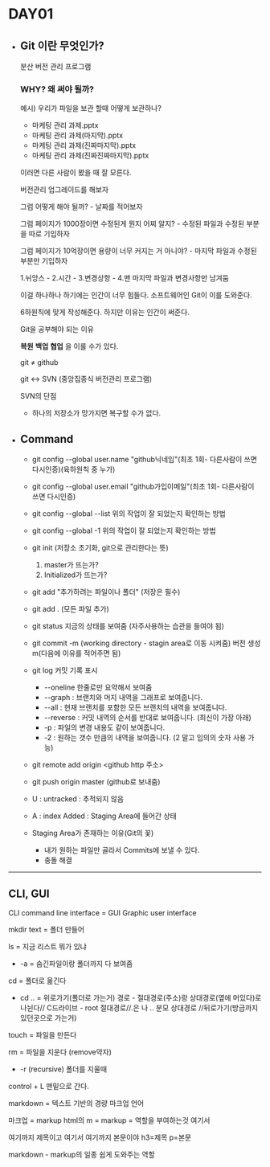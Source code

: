 # DAY01
- ## **Git** 이란 무엇인가?
  
    분산 버전 관리 프로그램
    
   ### WHY? 왜 써야 될까?
 
    예시) 우리가 파일을 보관 할때 어떻게 보관하나?
 
   - 마케팅 관리 과제.pptx
   - 마케팅 관리 과제(마지막).pptx
   - 마케팅 관리 과제(진짜마지막).pptx
   - 마케팅 관리 과제(진짜진짜마지막).pptx
  
  이러면 다른 사람이 봤을 때 잘 모른다.

  버전관리 업그레이드를 해보자

  그럼 어떻게 해야 될까? - 날짜를 적어보자 

  그럼 페이지가 1000장이면 수정된게 뭔지 어찌 알지? - 수정된 파일과 수정된 부분을 따로 기입하자

  그럼 페이지가 10억장이면 용량이 너무 커지는 거 아니야? - 마지막 파일과 수정된 부분만 기입하자 
  
   1.뉘앙스 - 2.시간 - 3.변경상항 - 4.맨 마지막 파일과 변경사항만 남겨둠

  이걸 하나하나 하기에는 인간이 너무 힘들다. 소프트웨어인 Git이 이를 도와준다.

  6하원칙에 맞게 작성해준다. 하지만 이유는 인간이 써준다.

  Git을 공부해야 되는 이유 

  **복원** **백업** **협업** 을 이룰 수가 있다.

  git  ≠  github

  git  ↔  SVN (중앙집중식 버전관리 프로그램)

  SVN의 단점

  - 하나의 저장소가 망가지면 복구할 수가 없다.
- ## Command
  - git config --global user.name "github닉네임"(최초 1회- 다른사람이 쓰면 다시인증)(육하원칙 중 누가)
  - git config --global user.email "github가입이메일"(최초 1회- 다른사람이 쓰면 다시인증)
  - git config --global --list 위의 작업이 잘 되었는지 확인하는 방법
  - git config --global -1 위의 작업이 잘 되었는지 확인하는 방법
  - git init (저장소 초기화, git으로 관리한다는 뜻)
    
    1. master가 뜨는가?
    2. Initialized가 뜨는가?
  - git add "추가하려는 파일이나 폴더" (저장은 필수)
  - git add . (모든 파일 추가)
  - git status 지금의 상태를 보여줌 (자주사용하는 습관을 들여야 됨)
  - git commit -m (working directory - stagin area로 이동 시켜줌) 버전 생성 m(다음에 이유를 적어주면 됨)
  - git log 커밋 기록 표시 
     - --oneline 한줄로만 요약해서 보여줌
      - --graph : 브랜치와 머지 내역을 그래프로 보여줍니다.
      -  --all : 현재 브랜치를 포함한 모든 브랜치의 내역을 보여줍니다.
      - --reverse : 커밋 내역의 순서를 반대로 보여줍니다. (최신이 가장 아래)
      -  -p : 파일의 변경 내용도 같이 보여줍니다.
      -  -2 : 원하는 갯수 만큼의 내역을 보여줍니다. (2 말고 임의의 숫자 사용 가능)
  - git remote add origin <github http 주소>
  - git push origin master (github로 보내줌)
  - U : untracked : 추적되지 않음
  - A : index Added : Staging Area에 들어간 상태
  - Staging Area가 존재하는 이유(Git의 꽃)
    - 내가 원하는 파일만 골라서 Commits에 보낼 수 있다.
    - 충돌 해결

----
## CLI, GUI

  CLI command line interface = GUI Graphic user interface

mkdir text = 폴더 만들어

ls = 지금 리스트 뭐가 있냐 
 - -a = 숨긴파일이랑 폴더까지 다 보여줌

cd = 폴더로 옮긴다
  - cd .. = 위로가기(폴더로 가는거) 경로 - 절대경로(주소)랑 상대경로(옆에 머있다)로 나뉜다// C드라이브 - root  절대경로//.은 나 .. 분모  상대경로 //뒤로가기(방금까지 있던곳으로 가는거)

touch = 파일을 만든다

rm = 파일을 지운다 (remove약자)
 - -r (recursive) 폴더를 지울때

control + L 맨밑으로 간다.

markdown = 텍스트 기반의 경량 마크업 언어

마크업 = markup  html의 m = markup = 역할을 부여하는것 여기서

여기까지 제목이고 여기서 여기까지 본문이야  h3=제목 p=본문

markdown - markup의 일종 쉽게 도와주는 역할